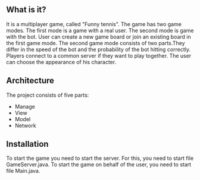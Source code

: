 What is it?
-----------
It is a multiplayer game, called "Funny tennis". The game has two game modes. 
The first mode is a game with a real user. The second mode is game with the bot. 
User can create a new game board or join an existing board in the first game mode. 
The second game mode consists of two parts.They differ in the speed of the bot and 
the probability of the bot hitting correctly. Players connect to a common server if 
they want to play together. The user can choose the appearance of his character.

Architecture
------------
The project consists of five parts: 
* Manage 
* View
* Model
* Network

Installation
------------
To start the game you need to start the server. For this, you need to start file GameServer.java.
To start the game on behalf of the user, you need to start file Main.java. 
